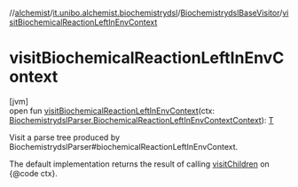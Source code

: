 //[alchemist](../../../index.md)/[it.unibo.alchemist.biochemistrydsl](../index.md)/[BiochemistrydslBaseVisitor](index.md)/[visitBiochemicalReactionLeftInEnvContext](visit-biochemical-reaction-left-in-env-context.md)

# visitBiochemicalReactionLeftInEnvContext

[jvm]\
open fun [visitBiochemicalReactionLeftInEnvContext](visit-biochemical-reaction-left-in-env-context.md)(ctx: [BiochemistrydslParser.BiochemicalReactionLeftInEnvContextContext](../-biochemistrydsl-parser/-biochemical-reaction-left-in-env-context-context/index.md)): [T](../../it.unibo.alchemist.model.implementations.conditions/-neighborhood-present/index.md)

Visit a parse tree produced by BiochemistrydslParser#biochemicalReactionLeftInEnvContext. 

The default implementation returns the result of calling [visitChildren](index.md#668592954%2FFunctions%2F-267951372) on {@code ctx}.

